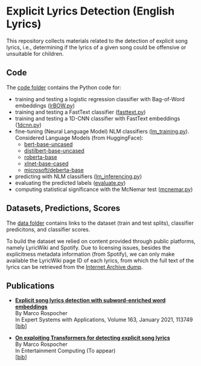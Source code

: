 # Explicit Lyrics Detection (English Lyrics)

This repository collects materials related to the detection of explicit song lyrics, i.e., determining if the lyrics of a given song could be offensive or unsuitable for children.

## Code

The [code folder](code) contains the Python code for:

* training and testing a logistic regression classifier with Bag-of-Word embeddings ([lrBOW.py](code/lrBOW.py))
* training and testing a FastText classifier ([fasttext.py](code/fasttext.py))
* training and testing a 1D-CNN classifier with FastText embeddings ([1dcnn.py](code/1dcnn.py))
* fine-tuning (Neural Language Model) NLM classifiers ([lm_training.py](code/lm_training.py)). Considered Language Models (from HuggingFace):
  * [bert-base-uncased](https://huggingface.co/bert-base-uncased)
  * [distilbert-base-uncased](https://huggingface.co/distilbert-base-uncased)
  * [roberta-base](https://huggingface.co/roberta-base)
  * [xlnet-base-cased](https://huggingface.co/xlnet-base-cased)
  * [microsoft/deberta-base](https://huggingface.co/microsoft/deberta-base)
* predicting with NLM classifiers ([lm_inferencing.py](code/lm_inferencing.py)) 
* evaluating the predicted labels ([evaluate.py](code/evaluate.py)) 
* computing statistical significance with the McNemar test ([mcnemar.py](code/mcnemar.py)) 


## Datasets, Predictions, Scores

The [data folder](data) contains links to the dataset (train and test splits), classifier predicitons, and classifier scores.

To build the dataset we relied on content provided through public platforms, namely LyricWiki and Spotify.
Due to licensing issues, besides the explicitness metadata information (from Spotify), we can only make available the LyricWiki page ID of each lyrics, from which the full text of the lyrics can be retrieved from the [Internet Archive dump](https://archive.org/download/wiki-lyricsfandomcom/).

## Publications

* **[Explicit song lyrics detection with subword-enriched word embeddings](https://doi.org/10.1016/j.eswa.2020.113749)**<br/>
    By Marco Rospocher<br/>
    In Expert Systems with Applications, Volume 163, January 2021, 113749<br/>
    [[bib](https://marcorospocher.com/files/bibs/2021eswa.bib)] 
    
* **[On exploiting Transformers for detecting explicit song lyrics](https://doi.org/10.1016/j.entcom.2022.100508)**<br/>
    By Marco Rospocher<br/>
    In Entertainment Computing (To appear)<br/>
    [[bib](https://marcorospocher.com/files/bibs/TAec.bib)] 

